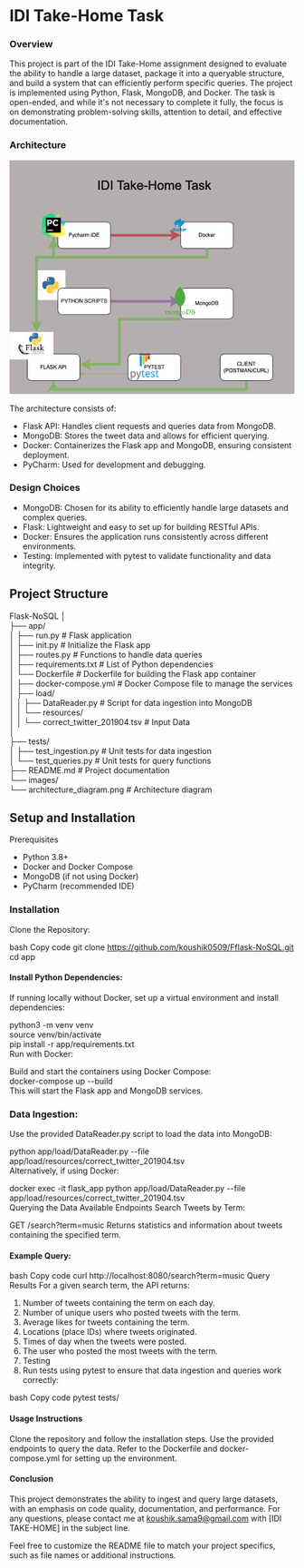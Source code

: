 # IDI Take-Home Task
### Overview
This project is part of the IDI Take-Home assignment designed to evaluate the ability to handle a large dataset, package it into a queryable structure, and build a system that can efficiently perform specific queries. The project is implemented using Python, Flask, MongoDB, and Docker. The task is open-ended, and while it's not necessary to complete it fully, the focus is on demonstrating problem-solving skills, attention to detail, and effective documentation.

### Architecture
![Architecture Diagram](https://github.com/koushik0509/Fflask-NoSQL/blob/main/app/images/architecture_diagram.png)

The architecture consists of:

- Flask API: Handles client requests and queries data from MongoDB.
- MongoDB: Stores the tweet data and allows for efficient querying.
- Docker: Containerizes the Flask app and MongoDB, ensuring consistent deployment.
- PyCharm: Used for development and debugging.
### Design Choices
- MongoDB: Chosen for its ability to efficiently handle large datasets and complex queries.
- Flask: Lightweight and easy to set up for building RESTful APIs.
- Docker: Ensures the application runs consistently across different environments.
- Testing: Implemented with pytest to validate functionality and data integrity.

## Project Structure

Flask-NoSQL
│<br/>
├── app/<br/>
│ ├── run.py # Flask application<br/>
│ ├── init.py # Initialize the Flask app<br/>
│ ├── routes.py # Functions to handle data queries<br/>
│ ├── requirements.txt # List of Python dependencies<br/>
│ └── Dockerfile # Dockerfile for building the Flask app container<br/>
│ ├── docker-compose.yml # Docker Compose file to manage the services<br/>
│ ├── load/<br/>
│ │ ├── DataReader.py # Script for data ingestion into MongoDB<br/>
│ │ └── resources/<br/>
│ │ └── correct_twitter_201904.tsv # Input Data<br/>
│<br/>
├── tests/<br/>
│ ├── test_ingestion.py # Unit tests for data ingestion<br/>
│ └── test_queries.py # Unit tests for query functions<br/>
├── README.md # Project documentation<br/>
└── images/<br/>
└── architecture_diagram.png # Architecture diagram<br/>


## Setup and Installation
Prerequisites
- Python 3.8+
- Docker and Docker Compose
- MongoDB (if not using Docker)
- PyCharm (recommended IDE)
### Installation
Clone the Repository:

bash
Copy code
git clone https://github.com/koushik0509/Fflask-NoSQL.git
cd app
#### Install Python Dependencies:

If running locally without Docker, set up a virtual environment and install dependencies:

python3 -m venv venv<br/>
source venv/bin/activate<br/>
pip install -r app/requirements.txt<br/>
Run with Docker:<br/>

Build and start the containers using Docker Compose:<br/>
docker-compose up --build<br/>
This will start the Flask app and MongoDB services.<br/>

### Data Ingestion:
Use the provided DataReader.py script to load the data into MongoDB:

python app/load/DataReader.py --file app/load/resources/correct_twitter_201904.tsv<br/>
Alternatively, if using Docker:

docker exec -it flask_app python app/load/DataReader.py --file app/load/resources/correct_twitter_201904.tsv<br/>
Querying the Data
Available Endpoints
Search Tweets by Term:

GET /search?term=music
Returns statistics and information about tweets containing the specified term.
#### Example Query:

bash
Copy code
curl http://localhost:8080/search?term=music
Query Results
For a given search term, the API returns:

1. Number of tweets containing the term on each day.
2. Number of unique users who posted tweets with the term.
3. Average likes for tweets containing the term.
4. Locations (place IDs) where tweets originated.
5. Times of day when the tweets were posted.
6. The user who posted the most tweets with the term.
7. Testing
8. Run tests using pytest to ensure that data ingestion and queries work correctly:

bash
Copy code
pytest tests/
  
#### Usage Instructions
Clone the repository and follow the installation steps.
Use the provided endpoints to query the data.
Refer to the Dockerfile and docker-compose.yml for setting up the environment.
#### Conclusion
This project demonstrates the ability to ingest and query large datasets, with an emphasis on code quality, documentation, and performance. For any questions, please contact me at koushik.sama9@gmail.com with [IDI TAKE-HOME] in the subject line.

Feel free to customize the README file to match your project specifics, such as file names or additional instructions.
